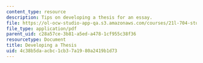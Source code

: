 ```yaml
---
content_type: resource
description: Tips on developing a thesis for an essay.
file: https://ol-ocw-studio-app-qa.s3.amazonaws.com/courses/21l-704-studies-in-poetry-does-poetry-matter-fall-2002/4c38b5daacbc1cb37a1980a2419b1d73_21L_704thesis.pdf
file_type: application/pdf
parent_uid: c28a57ce-3b81-a5ed-a478-1cf955c38f36
resourcetype: Document
title: Developing a Thesis
uid: 4c38b5da-acbc-1cb3-7a19-80a2419b1d73
---
```

